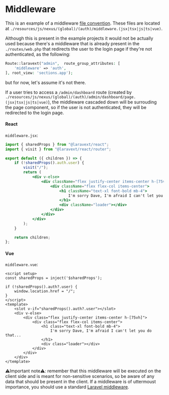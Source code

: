 # Middleware

This is an example of a middleware [file convention](/concepts/file-conventions.md). These files are located at `./resources/js/nexus/(global)/(auth)/middleware.(jsx|tsx|js|ts|vue)`.

Although this is present in the example projects it would not be actually used because there's a middleware that is already present in the `./routes/web.php` that redirects the user to the login page if they're not authenticated, as the following:

```php
Route::laravext("admin",  route_group_attributes: [
    'middleware' => 'auth',
], root_view: 'sections.app');
```

but for now, let's assume it's not there.

If a user tries to access a `/admin/dashboard` route (created by `./resources/js/nexus/(global)/(auth)/admin/dashboard/page.(jsx|tsx|js|ts|vue)`), the middleware cascaded down will be surrouding the page component, so if the user is not authenticated, they will be redirected to the login page.

<!-- tabs:start -->

#### **React**

`middleware.jsx`:

```jsx
import { sharedProps } from "@laravext/react";
import { visit } from "@laravext/react/router";

export default ({ children }) => {
    if (!sharedProps().auth.user) {
        visit("/");
        return (
            <div v-else>
                <div className="flex justify-center items-center h-[75vh]">
                    <div className="flex flex-col items-center">
                        <h1 className="text-xl font-bold mb-4">
                            I'm sorry Dave, I'm afraid I can't let you do that...
                        </h1>
                        <div className="loader"></div>
                    </div>
                </div>
            </div>
        );
    }

    return children;
};
```

#### **Vue**

`middleware.vue`:

```vue
<script setup>
const sharedProps = inject('$sharedProps');

if (!sharedProps().auth?.user) {
    window.location.href = "/";
}
</script>
<template>
    <slot v-if="sharedProps().auth?.user"></slot>
    <div v-else>
        <div class="flex justify-center items-center h-[75vh]">
            <div class="flex flex-col items-center">
                <h1 class="text-xl font-bold mb-4">
                    I'm sorry Dave, I'm afraid I can't let you do that...
                </h1>
                <div class="loader"></div>
            </div>
        </div>
    </div>
</template>
```

<!-- tabs:end -->

⚠️Important note⚠️: remember that this middleware will be executed on the client side and is meant for non-sensitive scenarios, so be aware of any data that should be present in the client. If a middleware is of uttermoust importance, you should use a standard [Laravel middleware](https://laravel.com/docs/11.x/middleware).
